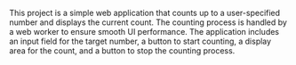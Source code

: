 This project is a simple web application that counts up to a user-specified number and displays the current count. The counting process is handled by a web worker to ensure smooth UI performance. The application includes an input field for the target number, a button to start counting, a display area for the count, and a button to stop the counting process.
